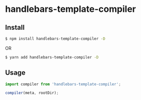 # handlebars-template-compiler

## Install

```sh
$ npm install handlebars-template-compiler -D
```

OR

```sh
$ yarn add handlebars-template-compiler -D
```

## Usage

```ts
import compiler from 'handlebars-template-compiler';

compiler(meta, rootDir);
```
